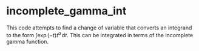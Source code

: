 # incomplete_gamma_int
 
  This code attempts to find a change of variable that converts an integrand to the form 
 $\int \exp(-t) t^a \, \mathrm{d} t$. This can be integrated in terms of the 
 incomplete gamma function.

